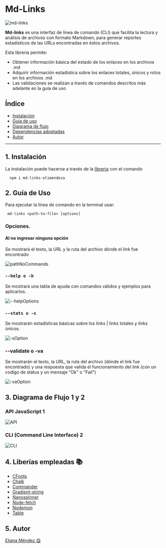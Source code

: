 # Md-Links

![md-links](https://github.com/elianamendez1/LIM017-md-links/blob/7b95496abc43c546f6a8fbc3621e7ec17a87ea09/images/md-links.png)

**Md-links** es una interfaz de línea de comando (CLI) que facilita la lectura y análisis de archivos con formato Markdown, para generar reportes estadísticos de las URLs encontradas en éstos archivos.

Esta librería permite:

- Obtener información básica del estado de los enlaces en los archivos .md
- Adquirir información estadística sobre los enlaces totales, únicos y rotos en los archivos .md
- Las validaciones se realizan a través de comandos descritos más adelante en la guía de uso

## Índice

* [ Instalación ](#1-instalación)
* [ Guía de uso ](#2-guía-de-uso)
* [ Diagrama de flujo ](#3-diagrama-de-flujo)
* [ Dependencias adoptadas ](#4-dependencias-adoptadas)
* [ Autor ](#5-autor)

***

## 1. Instalación

La instalación puede hacerse a través de la [libreria](https://www.npmjs.com/package/md-links-elimendeza) con el comando

      npm i md-links-elimendeza

## 2. Guía de Uso

Para ejecutar la línea de comando en la terminal usar:

```
 md-links <path-to-file> [options]
```

### Opciones.

#### Al no ingresar ninguna opción

Se mostrará el texto, la URL y la ruta del archivo dónde el link fue encontrado

![pathNoCommands](https://github.com/elianamendez1/LIM017-md-links/blob/7b95496abc43c546f6a8fbc3621e7ec17a87ea09/images/options/pathNoCommand.png)

### `--help o -h`

Se mostrará una tabla de ayuda con comandos válidos y ejemplos para aplicarlos.

![--helpOptions](https://github.com/elianamendez1/LIM017-md-links/blob/7b95496abc43c546f6a8fbc3621e7ec17a87ea09/images/options/helpOptions.png)

### `--stats o -s`

Se mostrarán estadísticas básicas sobre los links | links totales y links únicos.

![-sOption](https://github.com/elianamendez1/LIM017-md-links/blob/7b95496abc43c546f6a8fbc3621e7ec17a87ea09/images/options/-sOption.png)

### --validate o -va

Se mostrarán el texto, la URL, la ruta del archivo (dónde el link fue encontrado) y una respuesta que valida el funcionamiento del link (con un codigo de status y un mensaje "Ok" o "Fail")

![-vaOption](https://github.com/elianamendez1/LIM017-md-links/blob/7b95496abc43c546f6a8fbc3621e7ec17a87ea09/images/options/-vaOption.png)


## 3. Diagrama de Flujo 1 y 2

### API JavaScript 1

![API](https://github.com/elianamendez1/LIM017-md-links/blob/827423f01551289441fdda30436f5e1a9fd55043/images/flowchart/flowchartJavascriptAPI.png)


### CLI (Command Line Interface) 2

![CLI](https://github.com/elianamendez1/LIM017-md-links/blob/827423f01551289441fdda30436f5e1a9fd55043/images/flowchart/flowchartCLI.png)

## 4. Liberías empleadas 📚

- [CFonts](https://www.npmjs.com/package/cfonts)
- [Chalk](https://www.npmjs.com/package/chalk)
- [Commander](https://www.npmjs.com/package/commander)
- [Gradient-string](https://www.npmjs.com/package/gradient-string)
- [Nanospinner](https://www.npmjs.com/package/nanospinner)
- [Node-fetch](https://nodejs.org/dist/latest-v17.x/docs/api/fs.html#file-system)
- [Nodemon](https://www.npmjs.com/package//nodemon)
- [Table](https://www.npmjs.com/package/table)

## 5. Autor

[Eliana Méndez 😋](https://github.com/elianamendez1)

